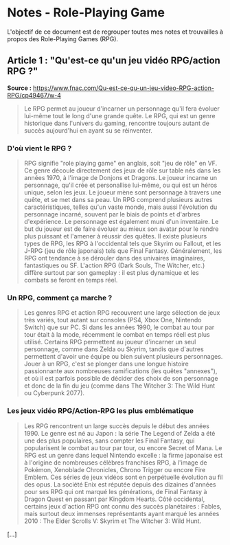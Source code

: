 # Notes - Role-Playing Game

L'objectif de ce document est de regrouper toutes mes notes et trouvailles à propos des Role-Playing Games (RPG).

## Article 1 : "Qu'est-ce qu'un jeu vidéo RPG/action RPG ?"

__Source :__ <https://www.fnac.com/Qu-est-ce-qu-un-jeu-video-RPG-action-RPG/cp49467/w-4>
> Le RPG permet au joueur d'incarner un personnage qu'il fera évoluer lui-même tout le long d'une grande quête. Le RPG, qui est un genre historique dans l'univers du gaming, rencontre toujours autant de succès aujourd'hui en ayant su se réinventer.

### D'où vient le RPG ?

> RPG signifie "role playing game" en anglais, soit "jeu de rôle" en VF. Ce genre découle directement des jeux de rôle sur table nés dans les années 1970, à l'image de Donjons et Dragons. Le joueur incarne un personnage, qu'il crée et personallise lui-même, ou qui est un héros unique, selon les jeux. Le joueur mène sont personnage à travers une quête, et se met dans sa peau. Un RPG comprend plusieurs autres caractéristiques, telles qu'un vaste monde, mais aussi l'évolution du personnage incarné, souvent par le biais de points et d'arbres d'expérience. Le personnage est également muni d'un inventaire. Le but du joueur est de faire évoluer au mieux son avatar pour le rendre plus puissant et l'amener à réussir des quêtes. Il existe plusieurs types de RPG, les RPG à l'occidental tels que Skyrim ou Fallout, et les J-RPG (jeu de rôle japonais) tels que Final Fantasy. Généralement, les RPG ont tendance à se dérouler dans des univaires imaginaires, fantastiques ou SF. L'action RPG (Dark Souls, The Witcher, etc.) diffère surtout par son gameplay : il est plus dynamique et les combats se feront en temps réel.

### Un RPG, comment ça marche ?

> Les genres RPG et action RPG recouvrent une large sélection de jeux très variés, tout autant sur consoles (PS4, Xbox One, Nintendo Switch) que sur PC. Si dans les années 1990, le combat au tour par tour était à la mode, récemment le combat en temps réell est plus utilisé. Certains RPG permettent au joueur d'incarner un seul personnage, comme dans Zelda ou Skyrim, tandis que d'autres permettent d'avoir une équipe ou bien suivent plusieurs personnages. Jouer à un RPG, c'est se plonger dans une longue histoire passionnante aux nombreuses ramifications (les quêtes "annexes"), et où il est parfois possible de décider des choix de son personnage et donc de la fin du jeu (comme dans The Witcher 3: The Wild Hunt ou Cyberpunk 2077).

### Les jeux vidéo RPG/Action-RPG les plus emblématique

> Les RPG rencontrent un large succès depuis le début des années 1990. Le genre est né au Japon : la série The Legend of Zelda a été une des plus populaires, sans compter les Final Fantasy, qui popularisent le combat au tour par tour, ou encore Secret of Mana. Le RPG est un genre dans lequel Nintendo excelle : la firme japonaise est à l'origine de nombreuses célèbres franchises RPG, à l'image de Pokémon, Xenoblade Chronicles, Chrono Trigger ou encore Fire Emblem. Ces séries de jeux vidéos sont en perpétuelle évolution au fil des opus. La société Enix est réputée depuis des dizaines d'années pour ses RPG qui ont marqué les générations, de Final Fantasy à Dragon Quest en passant par Kingdom Hearts. Côté occidental, certains jeux d'action RPG ont connu des succès planétaires : Fables, mais surtout deux immenses représentants ayant marqué les années 2010 : The Elder Scrolls V: Skyrim et The Witcher 3: Wild Hunt.

[...]
